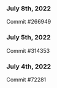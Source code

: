 ### July 8th, 2022

Commit #266949

### July 5th, 2022

Commit #314353


### July 4th, 2022

Commit #72281
